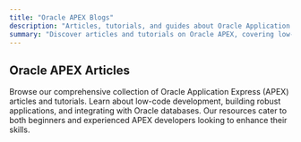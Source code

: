 ```yaml
---
title: "Oracle APEX Blogs"
description: "Articles, tutorials, and guides about Oracle Application Express (APEX), low-code development, and Oracle database integration."
summary: "Discover articles and tutorials on Oracle APEX, covering low-code development, application building, and database integration techniques."
---
```


## Oracle APEX Articles

Browse our comprehensive collection of Oracle Application Express (APEX) articles and tutorials. Learn about low-code development, building robust applications, and integrating with Oracle databases. Our resources cater to both beginners and experienced APEX developers looking to enhance their skills. 